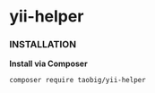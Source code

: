 # yii-helper

### INSTALLATION
**Install via Composer**  
```
composer require taobig/yii-helper

```